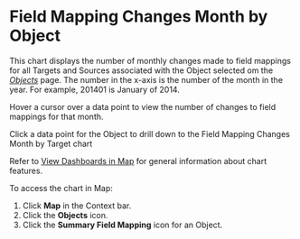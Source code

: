 # Field Mapping Changes Month by Object

This chart displays the number of monthly changes made to field mappings
for all Targets and Sources associated with the Object selected om the
<span style="font-style: italic;">[Objects](../Page_Desc/Objects_map.htm)</span>
page. The number in the x-axis is the number of the month in the year.
For example, 201401 is January of 2014.

Hover a cursor over a data point to view the number of changes to field
mappings for that month.

Click a data point for the Object to drill down to the Field Mapping
Changes Month by Target chart

Refer to [View Dashboards in Map](View_Dashboards_in_Map.htm) for
general information about chart features.

To access the chart in Map:

1.  Click **Map** in the Context bar.
2.  Click the **Objects** icon.
3.  Click the **Summary Field Mapping** icon for an Object.
